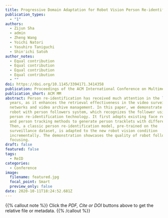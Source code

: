 ```yaml
---
title: Progressive Domain Adaptation for Robot Vision Person Re-identification
publication_types:
  - "1"
authors:
  - Zijun Sha
  - admin
  - Zheng Wang
  - Yoichi Natori
  - Yasuhiro Taniguchi
  - Shin'ichi Satoh
author_notes:
  - Equal contribution
  - Equal contribution
  - Equal contribution
  - Equal contribution
  - ""
doi: https://doi.org/10.1145/3394171.3414358
publication: Proceedings of the ACM International Conference on Multimedia
publication_short: ACM MM
abstract: Person re-identification has received much attention in the last few
  years, as it enhances the retrieval effectiveness in the video surveillance
  networks and video archive management. In this paper, we demonstrate a guiding
  robot with person followers system, which recognizes the follower using a
  person re-identification technology. It first adopts existing face recognition
  and person tracking methods to generate person tracklets with different IDs.
  Then, a classic person re-identification model, pre-trained on the
  surveillance dataset, is adapted to the new robot vision condition
  incrementally. The demonstration showcases the quality of robot follower
  focusing.
draft: false
featured: false
tags:
  - ReID
categories:
  - Conference
image:
  filename: featured.jpg
  focal_point: Smart
  preview_only: false
date: 2020-10-11T18:24:52.681Z
---
```

{{% callout note %}}
Click the *PDF, Cite or DOI* buttons above to get the relative file or metadata. 
{{% /callout %}}